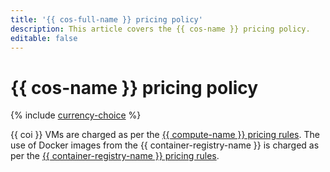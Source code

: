 ```yaml
---
title: '{{ cos-full-name }} pricing policy'
description: This article covers the {{ cos-name }} pricing policy.
editable: false
---
```


# {{ cos-name }} pricing policy

{% include [currency-choice](../_includes/pricing/currency-choice.md) %}

{{ coi }} VMs are charged as per the [{{ compute-name }} pricing rules](../compute/pricing.md). The use of Docker images from the {{ container-registry-name }} is charged as per the [{{ container-registry-name }} pricing rules](../container-registry/pricing.md).
